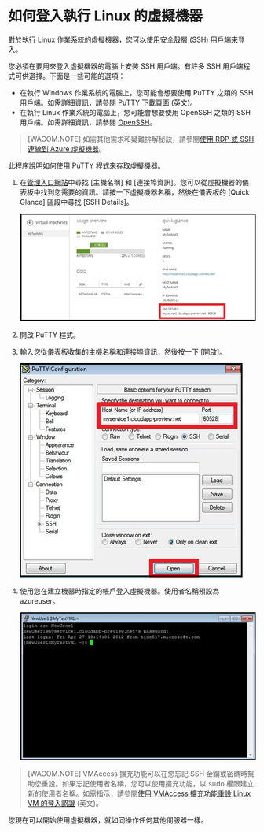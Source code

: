 <properties urlDisplayName="Log on to a VM" pageTitle="登入在 Azure 中執行 Linux 的虛擬機器" metaKeywords="Azure Linux vm, Linux SSH" description="了解如何登入執行 Linux 的 Azure 虛擬機器，方法是使用安全殼層 (SSH) 用戶端。" metaCanonical="" services="virtual-machines" documentationCenter="" title="如何登入執行 Linux 的虛擬機器" authors="kathydav" solutions="" manager="timlt" editor="" />

<tags ms.service="virtual-machines" ms.workload="infrastructure-services" ms.tgt_pltfrm="vm-linux" ms.devlang="na" ms.topic="article" ms.date="01/01/1900" ms.author="kathydav" />

# 如何登入執行 Linux 的虛擬機器

對於執行 Linux 作業系統的虛擬機器，您可以使用安全殼層 (SSH) 用戶端來登入。

您必須在要用來登入虛擬機器的電腦上安裝 SSH 用戶端。有許多 SSH 用戶端程式可供選擇。下面是一些可能的選項：

-   在執行 Windows 作業系統的電腦上，您可能會想要使用 PuTTY 之類的 SSH 用戶端。如需詳細資訊，請參閱 [PuTTY 下載頁面][PuTTY 下載頁面] (英文)。
-   在執行 Linux 作業系統的電腦上，您可能會想要使用 OpenSSH 之類的 SSH 用戶端。如需詳細資訊，請參閱 [OpenSSH][OpenSSH]。

> [WACOM.NOTE] 如需其他需求和疑難排解秘訣，請參閱[使用 RDP 或 SSH 連線到 Azure 虛擬機器][使用 RDP 或 SSH 連線到 Azure 虛擬機器]。

此程序說明如何使用 PuTTY 程式來存取虛擬機器。

1.  在[管理入口網站][管理入口網站]中尋找 [主機名稱] 和 [連接埠資訊]。您可以從虛擬機器的儀表板中找到您需要的資訊。請按一下虛擬機器名稱，然後在儀表板的 [Quick Glance] 區段中尋找 [SSH Details]。

    ![取得 SSH 詳細資料][取得 SSH 詳細資料]

2.  開啟 PuTTY 程式。

3.  輸入您從儀表板收集的主機名稱和連接埠資訊，然後按一下 [開啟]。

    ![開啟 PuTTY][開啟 PuTTY]

4.  使用您在建立機器時指定的帳戶登入虛擬機器。使用者名稱預設為 azureuser。

    ![登入虛擬機器][登入虛擬機器]

> [WACOM.NOTE] VMAccess 擴充功能可以在您忘記 SSH 金鑰或密碼時幫助您重設。如果忘記使用者名稱，您可以使用擴充功能，以 sudo 權限建立新的使用者名稱。如需指示，請參閱[使用 VMAccess 擴充功能重設 Linux VM 的登入認證][使用 VMAccess 擴充功能重設 Linux VM 的登入認證] (英文)。

您現在可以開始使用虛擬機器，就如同操作任何其他伺服器一樣。

<!-- LINKS -->

  [PuTTY 下載頁面]: http://www.chiark.greenend.org.uk/~sgtatham/putty/download.html
  [OpenSSH]: http://www.openssh.org/
  [使用 RDP 或 SSH 連線到 Azure 虛擬機器]: http://go.microsoft.com/fwlink/p/?LinkId=398294
  [管理入口網站]: http://manage.windowsazure.com
  [取得 SSH 詳細資料]: ./media/virtual-machines-linux-how-to-log-on/sshdetails.png
  [開啟 PuTTY]: ./media/virtual-machines-linux-how-to-log-on/putty.png
  [登入虛擬機器]: ./media/virtual-machines-linux-how-to-log-on/sshlogin.png
  [使用 VMAccess 擴充功能重設 Linux VM 的登入認證]: http://go.microsoft.com/fwlink/p/?LinkId=512138
